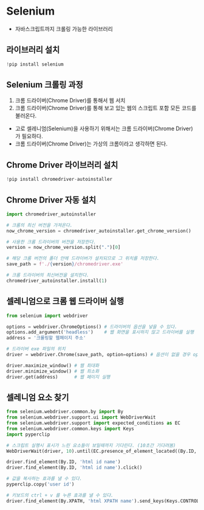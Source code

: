 # Selenium

- 자바스크립트까지 크롤링 가능한 라이브러리

## 라이브러리 설치

```python
!pip install selenium
```

## Selenium 크롤링 과정

1. 크롬 드라이버(Chrome Driver)를 통해서 웹 서치
2. 크롬 드라이버(Chrome Driver)를 통해 보고 있는 웹의 스크립트 포함 모든 코드를 불러온다.

- 고로 셀레니엄(Selenium)을 사용하기 위해서는 크롬 드라이버(Chrome Driver)가 필요하다.
- 크롬 드라이버(Chrome Driver)는 가상의 크롬이라고 생각하면 된다.

## Chrome Driver 라이브러리 설치

```python
!pip install chromedriver-autoinstaller
```

## Chrome Driver 자동 설치

```python
import chromedriver_autoinstaller

# 크롬의 최신 버전을 가져온다.
now_chrome_version = chromedriver_autoinstaller.get_chrome_version()

# 사용한 크롬 드라이버의 버전을 저장한다.
version = now_chrome_version.split(".")[0]

# 해당 크롬 버전의 폴더 안에 드라이버가 설치되므로 그 위치를 저장한다.
save_path = f'./{version}/chromedriver.exe'

# 크롬 드라이버의 최신버전을 설치한다.
chromedriver_autoinstaller.install(1)
```

## 셀레니엄으로 크롬 웹 드라이버 실행

```python
from selenium import webdriver

options = webdriver.ChromeOptions() # 드라이버의 옵션을 넣을 수 있다.
options.add_argument('headless')    # 웹 화면을 표시하지 않고 드라이버를 실행
address = '크롤링할 웹페이지 주소'

# 드라이버 exe 파일의 위치
driver = webdriver.Chrome(save_path, option=options) # 옵션이 없을 경우 option 속성 x

driver.maximize_window() # 웹 최대화
driver.minimize_window() # 웹 최소화
driver.get(address)      # 웹 페이지 실행
```

## 셀레니엄 요소 찾기

```python
from selenium.webdriver.common.by import By
from selenium.webdriver.support.ui import WebDriverWait
from selenium.webdriver.support import expected_conditions as EC
from selenium.webdriver.common.keys import Keys
import pyperclip

# 스크립트 실행시 표시가 느린 요소들이 보일때까지 기다린다. (10초간 기다려봄)
WebDriverWait(driver, 10).until(EC.presence_of_element_located((By.ID, 'html id name')))

driver.find_element(By.ID, 'html id name')
driver.find_element(By.ID, 'html id name').click()

# 값을 복사하는 효과를 낼 수 있다.
pyperclip.copy('user id')

# 키보드의 ctrl + v 를 누른 효과를 낼 수 있다.
driver.find_element(By.XPATH, 'html XPATH name').send_keys(Keys.CONTROL, 'v')
```
